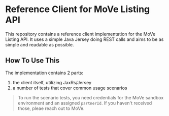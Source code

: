 # Reference Client for MoVe Listing API

This repository contains a reference client implementation for the MoVe Listing API. It uses a simple Java Jersey doing REST calls and aims to be as simple and readable as possible.  

## How To Use This

The implementation contains 2 parts:

1) the client itself, utilizing JaxRs/Jersey
1) a number of tests that cover common usage scenarios

> To run the scenario tests, you need credentials for the MoVe sandbox environment and an assigned `partnerId`. If you haven't received those, pleae reach out to MoVe. 

